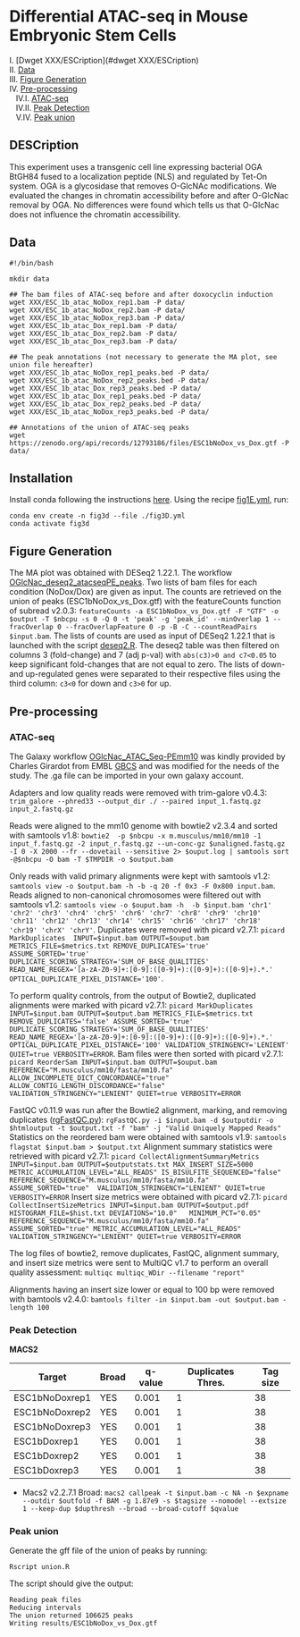 # Differential ATAC-seq in Mouse Embryonic Stem Cells


I. [Dwget XXX/ESCription](#dwget XXX/ESCription)  
II. [Data](#data)  
III. [Figure Generation](#figure-generation)  
IV. [Pre-processing](#pre-processing)  
&nbsp;&nbsp; IV.I. [ATAC-seq](#atac-seq)  
&nbsp;&nbsp; IV.II. [Peak Detection](#peak-detection)  
&nbsp;&nbsp; V.IV. [Peak union](#peak-union)  


## DESCription

This experiment uses a transgenic cell line expressing bacterial OGA BtGH84 fused to a localization peptide (NLS) and regulated by Tet-On system. OGA is a glycosidase that removes O-GlcNAc modifications. We evaluated the changes in chromatin accessibility before and after O-GlcNac removal by OGA. No differences were found which tells us that O-GlcNac does not influence the chromatin accessibility.

## Data

```
#!/bin/bash

mkdir data

## The bam files of ATAC-seq before and after doxocyclin induction
wget XXX/ESC_1b_atac_NoDox_rep1.bam -P data/
wget XXX/ESC_1b_atac_NoDox_rep2.bam -P data/
wget XXX/ESC_1b_atac_NoDox_rep3.bam -P data/
wget XXX/ESC_1b_atac_Dox_rep1.bam -P data/
wget XXX/ESC_1b_atac_Dox_rep2.bam -P data/
wget XXX/ESC_1b_atac_Dox_rep3.bam -P data/

## The peak annotations (not necessary to generate the MA plot, see union file hereafter)
wget XXX/ESC_1b_atac_NoDox_rep1_peaks.bed -P data/
wget XXX/ESC_1b_atac_NoDox_rep2_peaks.bed -P data/
wget XXX/ESC_1b_atac_Dox_rep3_peaks.bed -P data/
wget XXX/ESC_1b_atac_Dox_rep1_peaks.bed -P data/
wget XXX/ESC_1b_atac_Dox_rep2_peaks.bed -P data/
wget XXX/ESC_1b_atac_NoDox_rep3_peaks.bed -P data/

## Annotations of the union of ATAC-seq peaks
wget https://zenodo.org/api/records/12793186/files/ESC1bNoDox_vs_Dox.gtf -P data/
```


## Installation

Install conda following the instructions [here](https://conda.io/projects/conda/en/latest/user-guide/install/index.html). Using the recipe [fig1E.yml](fig3D.yml), run:

```
conda env create -n fig3d --file ./fig3D.yml
conda activate fig3d
```


## Figure Generation

The MA plot was obtained with DESeq2 1.22.1. The workflow [OGlcNac_deseq2_atacseqPE_peaks](galaxy-workflow/Galaxy-Workflow-OGlcNac_deseq2_atacseqPE_peaks.ga). Two lists of bam files for each condition (NoDox/Dox) are given as input. The counts are retrieved on the union of peaks (ESC1bNoDox_vs_Dox.gtf) with the featureCounts function of subread v2.0.3: `featureCounts -a ESC1bNoDox_vs_Dox.gtf -F "GTF" -o $output -T $nbcpu -s 0 -Q 0 -t 'peak' -g 'peak_id' --minOverlap 1 --fracOverlap 0 --fracOverlapFeature 0 -p -B -C --countReadPairs $input.bam`. The lists of counts are used as input of DESeq2 1.22.1 that is launched with the script [deseq2.R](../../figure2/B/others/deseq2.R). The deseq2 table was then filtered on columns 3 (fold-change) and 7 (adj p-val) with `abs(c3)>0 and c7<0.05` to keep significant fold-changes that are not equal to zero. The lists of down- and up-regulated genes were separated to their respective files using the third column: `c3<0` for down and `c3>0` for up.


## Pre-processing

### ATAC-seq

The Galaxy workflow [OGlcNac_ATAC_Seq-PEmm10](../../figure1/A/galaxy-workflows/Galaxy-Workflow-OGlcNac_ATAC_Seq-PEmm10.ga) was kindly provided by Charles Girardot from EMBL [GBCS](https://www.embl.org/groups/genome-biology-computational-support/) and was modified for the needs of the study. The .ga file can be imported in your own galaxy account.

Adapters and low quality reads were removed with trim-galore v0.4.3: `trim_galore --phred33 --output_dir ./ --paired input_1.fastq.gz input_2.fastq.gz`

Reads were aligned to the mm10 genome with bowtie2 v2.3.4 and sorted with samtools v1.8: `bowtie2  -p $nbcpu -x m.musculus/mm10/mm10 -1 input_f.fastq.gz -2 input_r.fastq.gz --un-conc-gz $unaligned.fastq.gz -I 0 -X 2000 --fr --dovetail --sensitive 2> $ouput.log | samtools sort -@$nbcpu -O bam -T $TMPDIR -o $output.bam`

Only reads with valid primary alignments were kept with samtools v1.2: `samtools view -o $output.bam -h -b -q 20 -f 0x3 -F 0x800 input.bam`. Reads aligned to non-canonical chromosomes were filtered out with samtools v1.2: `samtools view -o $ouput.bam -h  -b $input.bam 'chr1' 'chr2' 'chr3' 'chr4' 'chr5' 'chr6' 'chr7' 'chr8' 'chr9' 'chr10' 'chr11' 'chr12' 'chr13' 'chr14' 'chr15' 'chr16' 'chr17' 'chr18' 'chr19' 'chrX' 'chrY'`. Duplicates were removed with picard v2.7.1: `picard MarkDuplicates  INPUT=$input.bam OUTPUT=$ouput.bam METRICS_FILE=$metrics.txt REMOVE_DUPLICATES='true' ASSUME_SORTED='true' DUPLICATE_SCORING_STRATEGY='SUM_OF_BASE_QUALITIES' READ_NAME_REGEX='[a-zA-Z0-9]+:[0-9]:([0-9]+):([0-9]+):([0-9]+).*.' OPTICAL_DUPLICATE_PIXEL_DISTANCE='100'`.

To perform quality controls, from the output of Bowtie2, duplicated alignments were marked with picard v2.7.1: `picard MarkDuplicates INPUT=$input.bam OUTPUT=$output.bam METRICS_FILE=$metrics.txt REMOVE_DUPLICATES='false' ASSUME_SORTED='true' DUPLICATE_SCORING_STRATEGY='SUM_OF_BASE_QUALITIES' READ_NAME_REGEX='[a-zA-Z0-9]+:[0-9]:([0-9]+):([0-9]+):([0-9]+).*.' OPTICAL_DUPLICATE_PIXEL_DISTANCE='100' VALIDATION_STRINGENCY='LENIENT' QUIET=true VERBOSITY=ERROR`. Bam files were then sorted with picard v2.7.1: `picard ReorderSam INPUT=$input.bam OUTPUT=$ouput.bam REFERENCE="M.musculus/mm10/fasta/mm10.fa" ALLOW_INCOMPLETE_DICT_CONCORDANCE="true" ALLOW_CONTIG_LENGTH_DISCORDANCE="false" VALIDATION_STRINGENCY="LENIENT" QUIET=true VERBOSITY=ERROR`

FastQC v0.11.9 was run after the Bowtie2 alignment, marking, and removing duplicates ([rgFastQC.py](others/rgFastQC.py)): `rgFastQC.py -i $input.bam -d $outputdir -o $htmloutput -t $output.txt -f "bam" -j "Valid Uniquely Mapped Reads"`
Statistics on the reordered bam were obtained with samtools v1.9: `samtools flagstat $input.bam > $output.txt`
Alignment summary statistics were retrieved with picard v2.7.1: `picard CollectAlignmentSummaryMetrics INPUT=$input.bam OUTPUT=$outputstats.txt MAX_INSERT_SIZE=5000 METRIC_ACCUMULATION_LEVEL="ALL_READS" IS_BISULFITE_SEQUENCED="false" REFERENCE_SEQUENCE="M.musculus/mm10/fasta/mm10.fa" ASSUME_SORTED="true"  VALIDATION_STRINGENCY="LENIENT" QUIET=true VERBOSITY=ERROR`
Insert size metrics were obtained with picard v2.7.1: `picard CollectInsertSizeMetrics INPUT=$input.bam OUTPUT=$output.pdf HISTOGRAM_FILE=$hist.txt DEVIATIONS="10.0"   MINIMUM_PCT="0.05" REFERENCE_SEQUENCE="M.musculus/mm10/fasta/mm10.fa" ASSUME_SORTED="true" METRIC_ACCUMULATION_LEVEL="ALL_READS" VALIDATION_STRINGENCY="LENIENT" QUIET=true VERBOSITY=ERROR`

The log files of bowtie2, remove duplicates, FastQC, alignment summary, and insert size metrics were sent to MultiQC v1.7 to perform an overall quality assessment: `multiqc multiqc_WDir --filename "report"`

Alignments having an insert size lower or equal to 100 bp were removed with bamtools v2.4.0: `bamtools filter -in $input.bam -out $output.bam -length 100`


### Peak Detection

**MACS2**

| Target | Broad | q-value | Duplicates Thres. | Tag size |
|--------|-------|---------|-------------------|----------|
| ESC1bNoDoxrep1 | YES | 0.001 | 1 | 38 |
| ESC1bNoDoxrep2 | YES | 0.001 | 1 | 38 |
| ESC1bNoDoxrep3 | YES | 0.001 | 1 | 38 |
| ESC1bDoxrep1 | YES | 0.001 | 1 | 38 |
| ESC1bDoxrep2 | YES | 0.001 | 1 | 38 |
| ESC1bDoxrep3 | YES | 0.001 | 1 | 38 |

* Macs2 v2.2.7.1 Broad: `macs2 callpeak -t $input.bam -c NA -n $expname --outdir $outfold -f BAM -g 1.87e9 -s $tagsize --nomodel --extsize 1 --keep-dup $dupthresh --broad --broad-cutoff $qvalue`

### Peak union

Generate the gff file of the union of peaks by running:

```
Rscript union.R
```

The script should give the output:

```
Reading peak files
Reducing intervals
The union returned 106625 peaks
Writing results/ESC1bNoDox_vs_Dox.gtf
```


